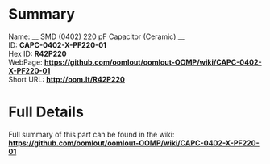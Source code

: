 
Summary
=================
  
Name: __ SMD (0402) 220 pF Capacitor (Ceramic) __    
ID: __CAPC-0402-X-PF220-01__   
Hex ID: __R42P220__   
WebPage: __https://github.com/oomlout/oomlout-OOMP/wiki/CAPC-0402-X-PF220-01__   
Short URL: __http://oom.lt/R42P220__   

Full Details
==========================
Full summary of this part can be found in the wiki:   
__https://github.com/oomlout/oomlout-OOMP/wiki/CAPC-0402-X-PF220-01__    

